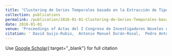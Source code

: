 ```yaml
---
title: "Clustering de Series Temporales basado en la Extracción de Tipologías de Segmentos"
collection: publications
permalink: /publication/2016-01-01-Clustering-de-Series-Temporales-basado-en-la-Extraccion-de-Tipologias-de-Segmentos
date: 2016-01-01
venue: 'Proceedings of Actas del I Congreso de Investigadores Noveles de la Universidad de C&apos;ordoba'
citation: ' David Guijo-Rubio,  Antonio Manuel Durán-Rosal,  Pedro Antonio Gutiérrez,  César Hervás-Martínez, &quot;Clustering de Series Temporales basado en la Extracción de Tipologías de Segmentos.&quot; Proceedings of Actas del I Congreso de Investigadores Noveles de la Universidad de C&amp;apos;ordoba, 2016, pp. 201-204.'
---
```

Use [Google Scholar](https://scholar.google.com/scholar?q=Clustering+de+Series+Temporales+basado+en+la+Extracci&#x27;on+de+Tipolog&#x27;ias+de+Segmentos){:target="_blank"} for full citation